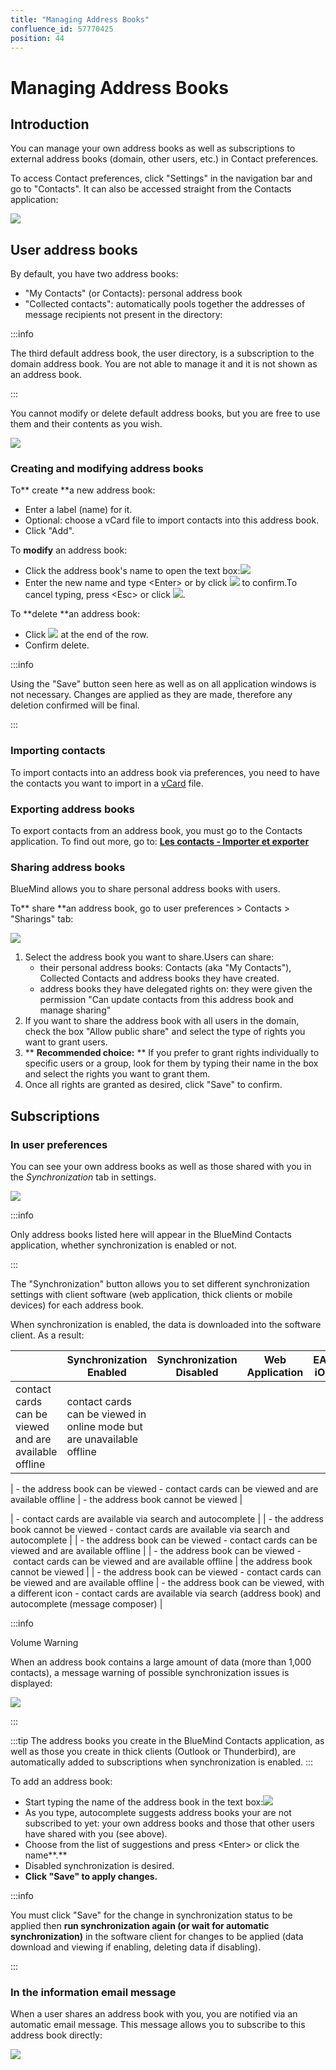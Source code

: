 ```yaml
---
title: "Managing Address Books"
confluence_id: 57770425
position: 44
---
```

# Managing Address Books


## Introduction

You can manage your own address books as well as subscriptions to external address books (domain, other users, etc.) in Contact preferences.

To access Contact preferences, click "Settings" in the navigation bar and go to "Contacts". It can also be accessed straight from the Contacts application:

![](../../attachments/57770060/57770070.png)


## User address books

By default, you have two address books:

- "My Contacts" (or Contacts): personal address book
- "Collected contacts": automatically pools together the addresses of message recipients not present in the directory:


:::info

The third default address book, the user directory, is a subscription to the domain address book. You are not able to manage it and it is not shown as an address book.

:::

You cannot modify or delete default address books, but you are free to use them and their contents as you wish.

![](../../attachments/57770425/57770435.png)

### Creating and modifying address books

To** create **a new address book:

- Enter a label (name) for it.
- Optional: choose a vCard file to import contacts into this address book.
- Click "Add".


To **modify** an address book:

- Click the address book's name to open the text box:![](../../attachments/57770425/57770433.png)
- Enter the new name and type &lt;Enter> or by click ![](../../attachments/57769989/69896489.png) to confirm.To cancel typing, press &lt;Esc> or click ![](../../attachments/57769989/69896488.png).


To **delete **an address book:

- Click ![](../../attachments/57769989/69896481.png) at the end of the row.
- Confirm delete.


:::info

Using the "Save" button seen here as well as on all application windows is not necessary. Changes are applied as they are made, therefore any deletion confirmed will be final.

:::

### Importing contacts

To import contacts into an address book via preferences, you need to have the contacts you want to import in a [vCard](http://fr.wikipedia.org/wiki/VCard) file.

### Exporting address books

To export contacts from an address book, you must go to the Contacts application.
To find out more, go to: [ **Les contacts - Importer et exporter** ](https://forge.blue-mind.net/confluence/display/LATEST/Les+contacts#Lescontacts-Importeretexporter)

### Sharing address books

BlueMind allows you to share personal address books with users.

To** share **an address book, go to user preferences > Contacts > "Sharings" tab:

![](../../attachments/57770425/57770439.png)

1. Select the address book you want to share.Users can share:
    - their personal address books: Contacts (aka "My Contacts"), Collected Contacts and address books they have created.
    - address books they have delegated rights on: they were given the permission "Can update contacts from this address book and manage sharing"
2. If you want to share the address book with all users in the domain, check the box "Allow public share" and select the type of rights you want to grant users.
3. ** **Recommended choice:** ** If you prefer to grant rights individually to specific users or a group, look for them by typing their name in the box and select the rights you want to grant them.
4. Once all rights are granted as desired, click "Save" to confirm.


## Subscriptions

### In user preferences

You can see your own address books as well as those shared with you in the *Synchronization* tab in settings.

![](../../attachments/57770425/57770431.png)


:::info

Only address books listed here will appear in the BlueMind Contacts application, whether synchronization is enabled or not.

:::

The "Synchronization" button allows you to set different synchronization settings with client software (web application, thick clients or mobile devices) for each address book.

When synchronization is enabled, the data is downloaded into the software client. As a result:

|  | Synchronization Enabled | Synchronization Disabled | Web Application | EAS iOS | EAS (other) | DAV | Outlook | Thunderbird |
| --- | --- | --- | --- | --- | --- | --- | --- | --- |
| contact cards can be viewed and are available offline | contact cards can be viewed in online mode but are unavailable offline |
| 
- the address book can be viewed
- contact cards can be viewed and are available offline
 | - the address book cannot be viewed | 


 | - contact cards are available via search and autocomplete |
| 
- the address book cannot be viewed
- contact cards are available via search and autocomplete
 |
| 
- the address book can be viewed
- contact cards can be viewed and are available offline
 |
| 
- the address book can be viewed
- contact cards can be viewed and are available offline
 | the address book cannot be viewed |
| 
- the address book can be viewed
- contact cards can be viewed and are available offline
 | 
- the address book can be viewed, with a different icon
- contact cards are available via search (address book) and autocomplete (message composer)
 |


:::info

Volume Warning

When an address book contains a large amount of data (more than 1,000 contacts), a message warning of possible synchronization issues is displayed:

![](../../attachments/57770425/57770426.png)

:::


:::tip
The address books you create in the BlueMind Contacts application, as well as those you create in thick clients (Outlook or Thunderbird), are automatically added to subscriptions when synchronization is enabled.
:::

To add an address book:

- Start typing the name of the address book in the text box:![](../../attachments/57770425/57770427.png)
- As you type, autocomplete suggests address books your are not subscribed to yet: your own address books and those that other users have shared with you (see above).
- Choose from the list of suggestions and press &lt;Enter> or click the name**.**
- Disabled synchronization is desired.
- **Click "Save" to apply changes.**


:::info

You must click "Save" for the change in synchronization status to be applied then **run synchronization again (or wait for automatic synchronization)** in the software client for changes to be applied (data download and viewing if enabling, deleting data if disabling).

:::

### In the information email message

When a user shares an address book with you, you are notified via an automatic email message. This message allows you to subscribe to this address book directly:

![](../../attachments/57770425/57770442.png)



